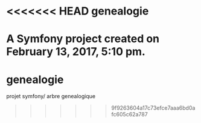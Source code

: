 <<<<<<< HEAD
genealogie
==========

A Symfony project created on February 13, 2017, 5:10 pm.
=======
# genealogie
projet symfony/ arbre genealogique 
>>>>>>> 9f9263604a17c73efce7aaa6bd0afc605c62a787
